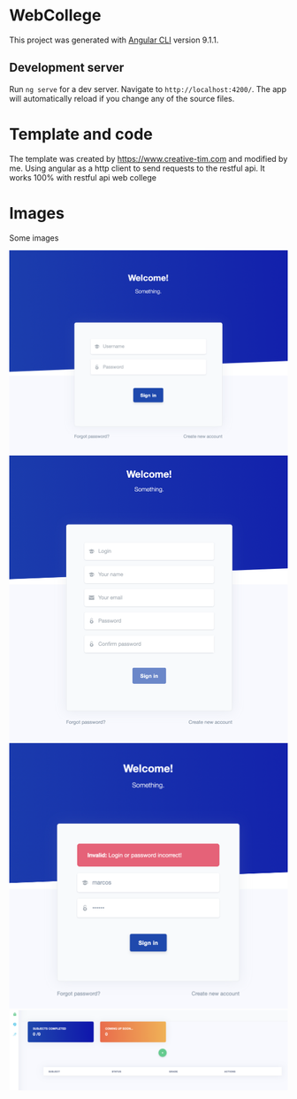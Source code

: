 # WebCollege

This project was generated with [Angular CLI](https://github.com/angular/angular-cli) version 9.1.1.

## Development server

Run `ng serve` for a dev server. Navigate to `http://localhost:4200/`. The app will automatically reload if you change any of the source files.

# Template and code

The template was created by https://www.creative-tim.com and modified by me. Using angular as a http client to send requests to the restful api. It works 100% with restful api web college

# Images

Some images

![](01.png)
![](02.png)
![](03.png)
![](04.png)

